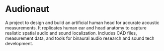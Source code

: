 # Audionaut
A project to design and build an artificial human head for accurate acoustic measurements. It replicates human ear and head anatomy to capture realistic spatial audio and sound localization. Includes CAD files, measurement data, and tools for binaural audio research and sound tech development.
